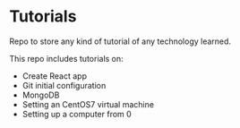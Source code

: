 # Tutorials
Repo to store any kind of tutorial of any technology learned.

This repo includes tutorials on:
 - Create React app
 - Git initial configuration
 - MongoDB
 - Setting an CentOS7 virtual machine
 - Setting up a computer from 0
